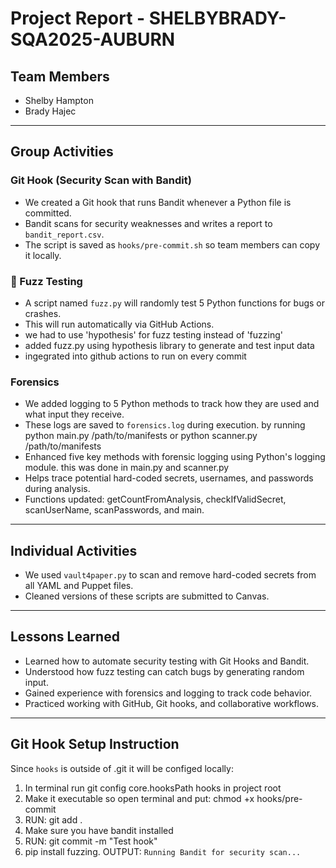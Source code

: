 # Project Report - SHELBYBRADY-SQA2025-AUBURN

## Team Members

- Shelby Hampton
- Brady Hajec

---

## Group Activities

### Git Hook (Security Scan with Bandit)

- We created a Git hook that runs Bandit whenever a Python file is committed.
- Bandit scans for security weaknesses and writes a report to `bandit_report.csv`.
- The script is saved as `hooks/pre-commit.sh` so team members can copy it locally.

### 🔹 Fuzz Testing

- A script named `fuzz.py` will randomly test 5 Python functions for bugs or crashes.
- This will run automatically via GitHub Actions.
- we had to use 'hypothesis' for fuzz testing instead of 'fuzzing'
- added fuzz.py using hypothesis library to generate and test input data
- ingegrated into github actions to run on every commit

### Forensics

- We added logging to 5 Python methods to track how they are used and what input they receive.
- These logs are saved to `forensics.log` during execution. by running python main.py /path/to/manifests or python scanner.py /path/to/manifests
- Enhanced five key methods with forensic logging using Python's logging module. this was done in main.py and scanner.py
- Helps trace potential hard-coded secrets, usernames, and passwords during analysis.
- Functions updated: getCountFromAnalysis, checkIfValidSecret, scanUserName, scanPasswords, and main.

---

## Individual Activities

- We used `vault4paper.py` to scan and remove hard-coded secrets from all YAML and Puppet files.
- Cleaned versions of these scripts are submitted to Canvas.

---

## Lessons Learned

- Learned how to automate security testing with Git Hooks and Bandit.
- Understood how fuzz testing can catch bugs by generating random input.
- Gained experience with forensics and logging to track code behavior.
- Practiced working with GitHub, Git hooks, and collaborative workflows.

---

## Git Hook Setup Instruction

Since `hooks` is outside of .git it will be configed locally:

1. In terminal run git config core.hooksPath hooks in project root
2. Make it executable so open terminal and put:
   chmod +x hooks/pre-commit
3. RUN: git add .
4. Make sure you have bandit installed
5. RUN: git commit -m "Test hook"
6. pip install fuzzing. OUTPUT: `Running Bandit for security scan...`
